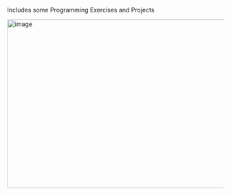 Includes some Programming Exercises and Projects

<img width="965" height="393" alt="image" src="https://github.com/user-attachments/assets/f17ce3e3-c039-46df-86c4-36c25920cb70" />
